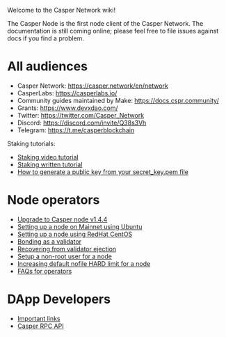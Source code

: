 Welcome to the Casper Network wiki!

The Casper Node is the first node client of the Casper Network. The documentation is still coming online; please feel free to file issues against docs if you find a problem.

# All audiences
- Casper Network: https://casper.network/en/network
- CasperLabs: https://casperlabs.io/
- Community guides maintained by Make: https://docs.cspr.community/
- Grants: https://www.devxdao.com/
- Twitter: https://twitter.com/Casper_Network
- Discord: https://discord.com/invite/Q38s3Vh
- Telegram: https://t.me/casperblockchain

Staking tutorials:
- [Staking video tutorial](https://www.youtube.com/watch?v=4C7L5lS284c)
- [Staking written tutorial](https://casper.network/network/blog/how-to-stake-your-cspr)
- [How to generate a public key from your secret_key.pem file](https://github.com/casper-network/casper-node/wiki/ed25519-public-keys-from-secret_key.pem)

# Node operators
- [Upgrade to Casper node v1.4.4](https://github.com/casper-network/casper-node/wiki/Upgrade-to-Casper-node-v1.4.4)
- [Setting up a node on Mainnet using Ubuntu](https://github.com/casper-network/casper-node/wiki/Mainnet-Node-Installation-Instructions)
- [Setting up a node using RedHat CentOS](https://github.com/casper-network/casper-node/wiki/Install-a-node-on-RedHat---CentOS)
- [Bonding as a validator](https://github.com/casper-network/casper-node/wiki/Bonding-as-a-Validator)
- [Recovering from validator ejection](https://github.com/casper-network/casper-node/wiki/Recover-from-Validator-Ejection)
- [Setup a non-root user for a node](https://github.com/casper-network/casper-node/wiki/Setup-non-root-user-for-node)
- [Increasing default nofile HARD limit for a node](https://github.com/casper-network/casper-node/wiki/Increasing-default-nofile-HARD-limit-for-a-node)
- [FAQs for operators](https://github.com/casper-network/casper-node/wiki/Node-operators-FAQs/)

# DApp Developers
- [Important links](https://github.com/casper-network/casper-node/wiki/Important-Links-for-Developers)
- [Casper RPC API](http://casper-rpc-docs.s3-website-us-east-1.amazonaws.com/)